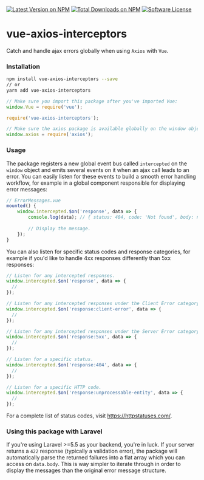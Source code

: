 [![Latest Version on NPM](https://img.shields.io/npm/v/vue-axios-interceptors.svg?style=flat-square)](https://npmjs.com/package/vue-axios-interceptors)
[![Total Downloads on NPM](https://img.shields.io/npm/dt/vue-axios-interceptors.svg)](https://www.npmjs.com/package/vue-axios-interceptors)
[![Software License](https://img.shields.io/badge/license-MIT-brightgreen.svg?style=flat-square)](LICENSE.md)

# vue-axios-interceptors
Catch and handle ajax errors globally when using `Axios` with `Vue`.

### Installation
```bash
npm install vue-axios-interceptors --save
// or
yarn add vue-axios-interceptors
```

```javascript
// Make sure you import this package after you've imported Vue:
window.Vue = require('vue');

require('vue-axios-interceptors');

// Make sure the axios package is available globally on the window object:
window.axios = require('axios');
```

### Usage
The package registers a new global event bus called `intercepted` on the `window` object and emits several events on it when an ajax call leads to an error. You can easily listen for these events to build a smooth error handling workflow, for example in a global component responsible for displaying error messages:

```javascript
// ErrorMessages.vue
mounted() {
    window.intercepted.$on('response', data => {
        console.log(data); // { status: 404, code: 'Not found', body: null }
        
        // Display the message.
    });
}
```

You can also listen for specific status codes and response categories, for example if you'd like to handle 4xx responses differently than 5xx responses:
```javascript
// Listen for any intercepted responses.
window.intercepted.$on('response', data => {
  // 
});

// Listen for any intercepted responses under the Client Error category (4xx).
window.intercepted.$on('response:client-error', data => {
  // 
});

// Listen for any intercepted responses under the Server Error category (5xx).
window.intercepted.$on('response:5xx', data => {
  // 
});

// Listen for a specific status.
window.intercepted.$on('response:404', data => {
  // 
});

// Listen for a specific HTTP code.
window.intercepted.$on('response:unprocessable-entity', data => {
  // 
});
```

For a complete list of status codes, visit https://httpstatuses.com/.

### Using this package with Laravel
If you're using Laravel >=5.5 as your backend, you're in luck. If your server returns a `422` response (typically a validation error), the package will automatically parse the returned failures into a flat array which you can access on `data.body`. This is way simpler to iterate through in order to display the messages than the original error message structure.